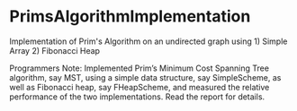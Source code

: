 PrimsAlgorithmImplementation
============================

Implementation of Prim's Algorithm on an undirected graph using 1) Simple Array 2) Fibonacci Heap

Programmers Note:
Implemented Prim’s Minimum Cost Spanning Tree algorithm, say MST, using a simple
data structure, say SimpleScheme, as well as Fibonacci heap, say FHeapScheme, and measured the
relative performance of the two implementations. Read the report for details.
